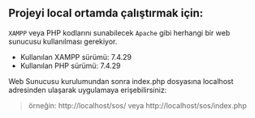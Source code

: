 
## Projeyi local ortamda çalıştırmak için:

`XAMPP` veya PHP kodlarını sunabilecek `Apache` gibi herhangi bir web sunucusu kullanılması gerekiyor.

- Kullanılan XAMPP sürümü: 7.4.29
- Kullanılan PHP sürümü: 7.4.29

Web Sunucusu kurulumundan sonra index.php dosyasına localhost adresinden ulaşarak uygulamaya erişebilirsiniz:

> örneğin: http://localhost/sos/ veya http://localhost/sos/index.php
